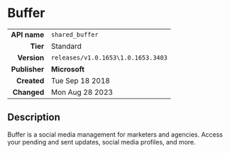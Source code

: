 # Buffer
| | |
|-:|-|
|**API name**|`shared_buffer`|
|**Tier**|Standard|
|**Version**|`releases/v1.0.1653\1.0.1653.3403`|
|**Publisher**|**Microsoft**|
|**Created**|Tue Sep 18 2018|
|**Changed**|Mon Aug 28 2023|

## Description
Buffer is a social media management for marketers and agencies. Access your pending and sent updates, social media profiles, and more.
